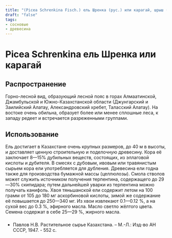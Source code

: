 ```yaml
---
title: "(Picea Schrenkina Fisch.) ель Шренка (рус.) или карагай, шрыш (каз.)"
draft: "false"
tags:
- сосновые
- древесина
--- 
```

# Picea Schrenkina ель Шренка или карагай
## Распространение
Горно-лесной вид, образующий лесной пояс в горах Алмаатинской, Джамбульской и Южно-Казахстанской области (Джунгарский и Заилийский Алатау, Александровский хребет, Таласский Алатау). На востоке очень обильна, образует более или менее сплошные леса, к западу редеет и встречается разреженными группами. 
## Использование
Ель достигает в Казахстане очень крупных размеров, до 40 м в высоты, и доставляет ценную строительную и поделочную древесину. Кора её заключает 8—15% дубильных веществ, состоящих, из эллаговой кислоты и дубителя. В смесях с дубовым, ивовым или травянистым сырьем кора ели употребляется для дубления. Древесина ели годна также для производства бумажной массы (целлюлозы). Смола стволов может служить источником получения терпентина, содержащего до 29—30% скипидара; путем дальнейшей уварки из терпентина можно получать канифоль. Хвоя тяньшанской ели содержит летом на 100 грамм от 105 до 180 мг аскорбиновой кислоты, зимой же содержание её повышается до 250—340 мг. Из хвои извлекают 0.1—0.12 %, а на сухой вес до 0.3 %, эфирного масла. Масло светло жёлтого цвета. Семена содержат в себе 25—29 %, жирного масла.

###
* Павлов Н.В. Растительное сырье Казахстана. – М.-Л.: Изд-во АН СССР, 1947. - 552 с.